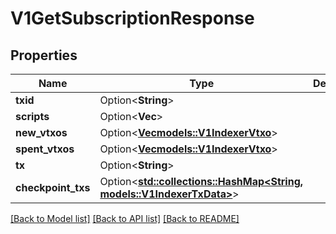 # V1GetSubscriptionResponse

## Properties

| Name               | Type                                                                                         | Description | Notes      |
| ------------------ | -------------------------------------------------------------------------------------------- | ----------- | ---------- |
| **txid**           | Option<**String**>                                                                           |             | [optional] |
| **scripts**        | Option<**Vec<String>**>                                                                      |             | [optional] |
| **new_vtxos**      | Option<[**Vec<models::V1IndexerVtxo>**](v1IndexerVtxo.md)>                                   |             | [optional] |
| **spent_vtxos**    | Option<[**Vec<models::V1IndexerVtxo>**](v1IndexerVtxo.md)>                                   |             | [optional] |
| **tx**             | Option<**String**>                                                                           |             | [optional] |
| **checkpoint_txs** | Option<[**std::collections::HashMap<String, models::V1IndexerTxData>**](v1IndexerTxData.md)> |             | [optional] |

[[Back to Model list]](../README.md#documentation-for-models) [[Back to API list]](../README.md#documentation-for-api-endpoints) [[Back to README]](../README.md)
